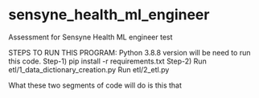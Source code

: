 # sensyne_health_ml_engineer
Assessment for Sensyne Health ML engineer test


STEPS TO RUN THIS PROGRAM:
Python 3.8.8 version will be need to run this code. 
Step-1) pip install -r requirements.txt
Step-2) Run etl/1_data_dictionary_creation.py
	Run etl/2_etl.py

What these two segments of code will do is this that

